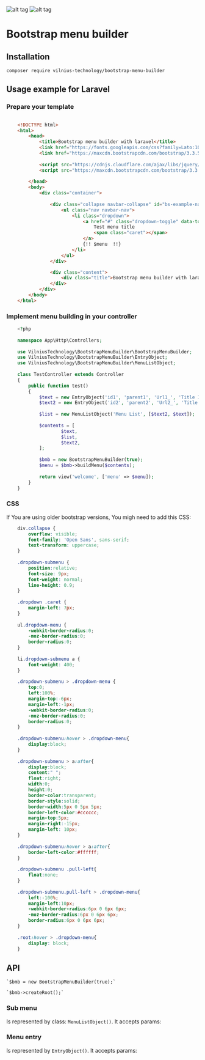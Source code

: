 ![alt tag](https://travis-ci.org/VilniusTechnology/bootstrap-menu-builder.svg)
![alt tag](https://scrutinizer-ci.com/g/VilniusTechnology/bootstrap-menu-builder/badges/quality-score.png?b=master)

# Bootstrap menu builder


## Installation

` composer require vilnius-technology/bootstrap-menu-builder `

## Usage example for Laravel

### Prepare your template

``` html

    <!DOCTYPE html>
    <html>
        <head>
            <title>Bootstrap menu builder with laravel</title>
            <link href="https://fonts.googleapis.com/css?family=Lato:100" rel="stylesheet" type="text/css">
            <link href="https://maxcdn.bootstrapcdn.com/bootstrap/3.3.5/css/bootstrap.min.css" rel="stylesheet" integrity="sha256-MfvZlkHCEqatNoGiOXveE8FIwMzZg4W85qfrfIFBfYc= sha512-dTfge/zgoMYpP7QbHy4gWMEGsbsdZeCXz7irItjcC3sPUFtf0kuFbDz/ixG7ArTxmDjLXDmezHubeNikyKGVyQ==" crossorigin="anonymous">
    
            <script src="https://cdnjs.cloudflare.com/ajax/libs/jquery/2.0.0/jquery.min.js"></script>
            <script src="https://maxcdn.bootstrapcdn.com/bootstrap/3.3.5/js/bootstrap.min.js" integrity="sha256-Sk3nkD6mLTMOF0EOpNtsIry+s1CsaqQC1rVLTAy+0yc= sha512-K1qjQ+NcF2TYO/eI3M6v8EiNYZfA95pQumfvcVrTHtwQVDG+aHRqLi/ETn2uB+1JqwYqVG3LIvdm9lj6imS/pQ==" crossorigin="anonymous"></script>
    
        </head>
        <body>
            <div class="container">
    
                <div class="collapse navbar-collapse" id="bs-example-navbar-collapse-2">
                    <ul class="nav navbar-nav">
                        <li class="dropdown">
                            <a href="#" class="dropdown-toggle" data-toggle="dropdown" role="button" aria-haspopup="true" aria-expanded="false">
                                Test menu title
                                <span class="caret"></span>
                            </a>
                            {!! $menu  !!}
                        </li>
                    </ul>
                </div>

                <div class="content">
                    <div class="title">Bootstrap menu builder with laravel</div>
                </div>
            </div>
        </body>
    </html>
```

### Implement menu building in your controller

``` php
    <?php
    
    namespace App\Http\Controllers;
    
    use VilniusTechnology\BootstrapMenuBuilder\BootstrapMenuBuilder;
    use VilniusTechnology\BootstrapMenuBuilder\EntryObject;
    use VilniusTechnology\BootstrapMenuBuilder\MenuListObject;
    
    class TestController extends Controller
    {
        public function test()
        {
            $text = new EntryObject('id1', 'parent1', 'Url1_', 'Title 1');
            $text2 = new EntryObject('id2', 'parent2', 'Url2_', 'Title 2' );
    
            $list = new MenuListObject('Menu List', [$text2, $text]);
    
            $contents = [
                    $text,
                    $list,
                    $text2,
            ];
    
            $bmb = new BootstrapMenuBuilder(true);
            $menu = $bmb->buildMenu($contents);
    
            return view('welcome', ['menu' => $menu]);
        }
    }
```

### CSS
If You are using older bootstrap versions, You migh need to add this CSS:
```css
    div.collapse {
        overflow: visible;
        font-family: 'Open Sans', sans-serif;
        text-transform: uppercase;
    }
    
    .dropdown-submenu {
        position:relative;
        font-size: 9px;
        font-weight: normal;
        line-height: 0.9;
    }
    
    .dropdown .caret {
        margin-left: 7px;
    }
    
    ul.dropdown-menu {
        -webkit-border-radius:0;
        -moz-border-radius:0;
        border-radius:0;
    }
    
    li.dropdown-submenu a {
        font-weight: 400;
    }
    
    .dropdown-submenu > .dropdown-menu {
        top:0;
        left:100%;
        margin-top:-6px;
        margin-left:-1px;
        -webkit-border-radius:0;
        -moz-border-radius:0;
        border-radius:0;
    }
    
    .dropdown-submenu:hover > .dropdown-menu{
        display:block;
    }
    
    .dropdown-submenu > a:after{
        display:block;
        content:" ";
        float:right;
        width:0;
        height:0;
        border-color:transparent;
        border-style:solid;
        border-width:5px 0 5px 5px;
        border-left-color:#cccccc;
        margin-top:5px;
        margin-right:-15px;
        margin-left: 10px;
    }
    
    .dropdown-submenu:hover > a:after{
        border-left-color:#ffffff;
    }
    
    .dropdown-submenu .pull-left{
        float:none;
    }
    
    .dropdown-submenu.pull-left > .dropdown-menu{
        left:-100%;
        margin-left:10px;
        -webkit-border-radius:6px 0 6px 6px;
        -moz-border-radius:6px 0 6px 6px;
        border-radius:6px 0 6px 6px;
    }
    
    .root:hover > .dropdown-menu{
        display: block;
    }
```


## API

    `$bmb = new BootstrapMenuBuilder(true);`
    
    `$bmb->createRoot();`
    
### Sub menu 

Is represented by class: `MenuListObject()`.
It accepts params:


### Menu entry
Is represented by `EntryObject()`.
It accepts params:

